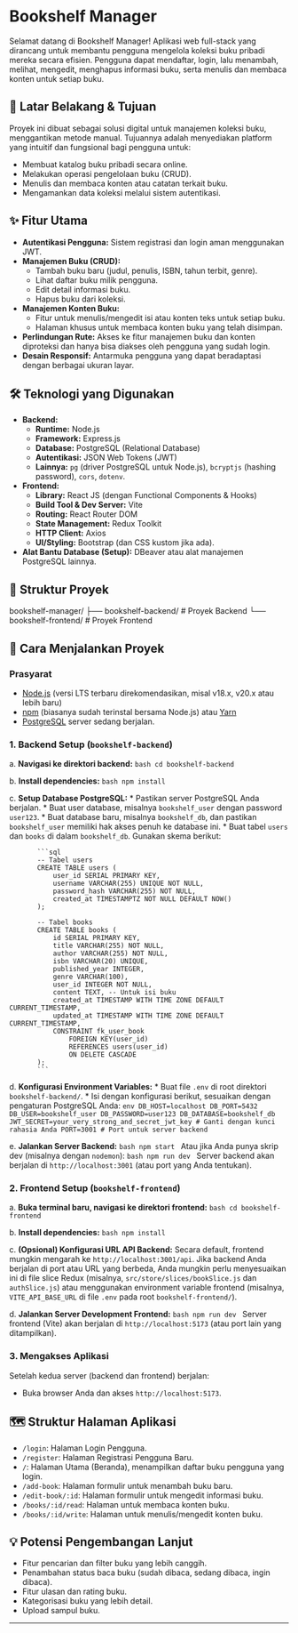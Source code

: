 # Bookshelf Manager

Selamat datang di Bookshelf Manager! Aplikasi web full-stack yang dirancang untuk membantu pengguna mengelola koleksi buku pribadi mereka secara efisien. Pengguna dapat mendaftar, login, lalu menambah, melihat, mengedit, menghapus informasi buku, serta menulis dan membaca konten untuk setiap buku.

## 📖 Latar Belakang & Tujuan

Proyek ini dibuat sebagai solusi digital untuk manajemen koleksi buku, menggantikan metode manual. Tujuannya adalah menyediakan platform yang intuitif dan fungsional bagi pengguna untuk:
* Membuat katalog buku pribadi secara online.
* Melakukan operasi pengelolaan buku (CRUD).
* Menulis dan membaca konten atau catatan terkait buku.
* Mengamankan data koleksi melalui sistem autentikasi.

## ✨ Fitur Utama

* **Autentikasi Pengguna:** Sistem registrasi dan login aman menggunakan JWT.
* **Manajemen Buku (CRUD):**
    * Tambah buku baru (judul, penulis, ISBN, tahun terbit, genre).
    * Lihat daftar buku milik pengguna.
    * Edit detail informasi buku.
    * Hapus buku dari koleksi.
* **Manajemen Konten Buku:**
    * Fitur untuk menulis/mengedit isi atau konten teks untuk setiap buku.
    * Halaman khusus untuk membaca konten buku yang telah disimpan.
* **Perlindungan Rute:** Akses ke fitur manajemen buku dan konten diproteksi dan hanya bisa diakses oleh pengguna yang sudah login.
* **Desain Responsif:** Antarmuka pengguna yang dapat beradaptasi dengan berbagai ukuran layar.

## 🛠️ Teknologi yang Digunakan

* **Backend:**
    * **Runtime:** Node.js
    * **Framework:** Express.js
    * **Database:** PostgreSQL (Relational Database)
    * **Autentikasi:** JSON Web Tokens (JWT)
    * **Lainnya:** `pg` (driver PostgreSQL untuk Node.js), `bcryptjs` (hashing password), `cors`, `dotenv`.
* **Frontend:**
    * **Library:** React JS (dengan Functional Components & Hooks)
    * **Build Tool & Dev Server:** Vite
    * **Routing:** React Router DOM
    * **State Management:** Redux Toolkit
    * **HTTP Client:** Axios
    * **UI/Styling:** Bootstrap (dan CSS kustom jika ada).
* **Alat Bantu Database (Setup):** DBeaver atau alat manajemen PostgreSQL lainnya.

## 📁 Struktur Proyek
bookshelf-manager/
├── bookshelf-backend/        # Proyek Backend
└── bookshelf-frontend/       # Proyek Frontend

## 🚀 Cara Menjalankan Proyek

### Prasyarat
* [Node.js](https://nodejs.org/) (versi LTS terbaru direkomendasikan, misal v18.x, v20.x atau lebih baru)
* [npm](https://www.npmjs.com/) (biasanya sudah terinstal bersama Node.js) atau [Yarn](https://yarnpkg.com/)
* [PostgreSQL](https://www.postgresql.org/download/) server sedang berjalan.

### 1. Backend Setup (`bookshelf-backend`)

   a.  **Navigasi ke direktori backend:**
       ```bash
       cd bookshelf-backend
       ```

   b.  **Install dependencies:**
       ```bash
       npm install
       ```

   c.  **Setup Database PostgreSQL:**
       * Pastikan server PostgreSQL Anda berjalan.
       * Buat user database, misalnya `bookshelf_user` dengan password `user123`.
       * Buat database baru, misalnya `bookshelf_db`, dan pastikan `bookshelf_user` memiliki hak akses penuh ke database ini.
       * Buat tabel `users` dan `books` di dalam `bookshelf_db`. Gunakan skema berikut:

           ```sql
           -- Tabel users
           CREATE TABLE users (
               user_id SERIAL PRIMARY KEY,
               username VARCHAR(255) UNIQUE NOT NULL,
               password_hash VARCHAR(255) NOT NULL,
               created_at TIMESTAMPTZ NOT NULL DEFAULT NOW()
           );

           -- Tabel books
           CREATE TABLE books (
               id SERIAL PRIMARY KEY,
               title VARCHAR(255) NOT NULL,
               author VARCHAR(255) NOT NULL,
               isbn VARCHAR(20) UNIQUE,
               published_year INTEGER,
               genre VARCHAR(100),
               user_id INTEGER NOT NULL,
               content TEXT, -- Untuk isi buku
               created_at TIMESTAMP WITH TIME ZONE DEFAULT CURRENT_TIMESTAMP,
               updated_at TIMESTAMP WITH TIME ZONE DEFAULT CURRENT_TIMESTAMP,
               CONSTRAINT fk_user_book
                   FOREIGN KEY(user_id)
                   REFERENCES users(user_id)
                   ON DELETE CASCADE
           );
           ```

   d.  **Konfigurasi Environment Variables:**
       * Buat file `.env` di root direktori `bookshelf-backend/`.
       * Isi dengan konfigurasi berikut, sesuaikan dengan pengaturan PostgreSQL Anda:
           ```env
           DB_HOST=localhost
           DB_PORT=5432
           DB_USER=bookshelf_user
           DB_PASSWORD=user123
           DB_DATABASE=bookshelf_db
           JWT_SECRET=your_very_strong_and_secret_jwt_key # Ganti dengan kunci rahasia Anda
           PORT=3001 # Port untuk server backend
           ```

   e.  **Jalankan Server Backend:**
       ```bash
       npm start
       ```
       Atau jika Anda punya skrip dev (misalnya dengan `nodemon`):
       ```bash
       npm run dev
       ```
       Server backend akan berjalan di `http://localhost:3001` (atau port yang Anda tentukan).

### 2. Frontend Setup (`bookshelf-frontend`)

   a.  **Buka terminal baru, navigasi ke direktori frontend:**
       ```bash
       cd bookshelf-frontend
       ```

   b.  **Install dependencies:**
       ```bash
       npm install
       ```

   c.  **(Opsional) Konfigurasi URL API Backend:**
       Secara default, frontend mungkin mengarah ke `http://localhost:3001/api`. Jika backend Anda berjalan di port atau URL yang berbeda, Anda mungkin perlu menyesuaikan ini di file slice Redux (misalnya, `src/store/slices/bookSlice.js` dan `authSlice.js`) atau menggunakan environment variable frontend (misalnya, `VITE_API_BASE_URL` di file `.env` pada root `bookshelf-frontend/`).

   d.  **Jalankan Server Development Frontend:**
       ```bash
       npm run dev
       ```
       Server frontend (Vite) akan berjalan di `http://localhost:5173` (atau port lain yang ditampilkan).

### 3. Mengakses Aplikasi
   Setelah kedua server (backend dan frontend) berjalan:
   * Buka browser Anda dan akses `http://localhost:5173`.

## 🗺️ Struktur Halaman Aplikasi
* `/login`: Halaman Login Pengguna.
* `/register`: Halaman Registrasi Pengguna Baru.
* `/`: Halaman Utama (Beranda), menampilkan daftar buku pengguna yang login.
* `/add-book`: Halaman formulir untuk menambah buku baru.
* `/edit-book/:id`: Halaman formulir untuk mengedit informasi buku.
* `/books/:id/read`: Halaman untuk membaca konten buku.
* `/books/:id/write`: Halaman untuk menulis/mengedit konten buku.

## 💡 Potensi Pengembangan Lanjut
* Fitur pencarian dan filter buku yang lebih canggih.
* Penambahan status baca buku (sudah dibaca, sedang dibaca, ingin dibaca).
* Fitur ulasan dan rating buku.
* Kategorisasi buku yang lebih detail.
* Upload sampul buku.

---
